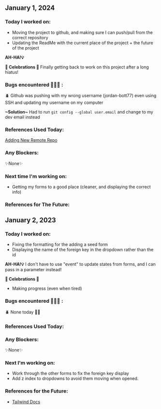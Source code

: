 ## January 1, 2024

### Today I worked on:

- Moving the project to github, and making sure I can push/pull from the correct repository
- Updating the ReadMe with the current place of the project + the future of the project

**AH-HA!💡**

**🎉 Celebrations 🎉**
Finally getting back to work on this project after a long hiatus!

### Bugs encountered 🐛🐞🐜 :

🪲 Github was pushing with my wrong username (jordan-bott77) even using SSH and updating my username on my computer

**\~Solution~**
Had to run `git config --global user.email` and change to my dev email instead

### References Used Today:

[Adding New Remote Repo](https://articles.assembla.com/en/articles/1136998-how-to-add-a-new-remote-to-your-git-repo)

### Any Blockers:

✨None✨

### Next time I'm working on:

- Getting my forms to a good place (cleaner, and displaying the correct info)

### References for The Future:

## January 2, 2023

### Today I worked on:

- Fixing the formatting for the adding a seed form
- Displaying the name of the foreign key in the dropdown rather than the id

**AH-HA!💡**
I don't have to use "event" to update states from forms, and I can pass in a parameter instead!

**🎉 Celebrations 🎉**

- Making progress (even when tired)

### Bugs encountered 🐛🐞🐜 :

🪲 None today 🤞🏼

### References Used Today:

### Any Blockers:

✨None✨

### Next I'm working on:

- Work through the other forms to fix the foreign key display
- Add z index to dropdowns to avoid them moving when opened.

### References for the Future:

- [Tailwind Docs](https://tailwindcss.com/docs/z-index)
